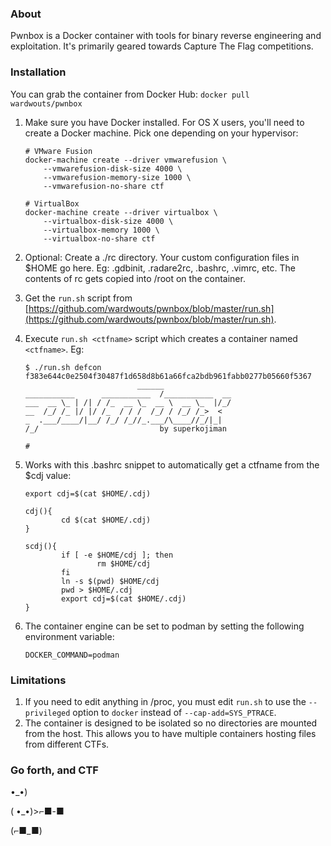 ### About
Pwnbox is a Docker container with tools for binary reverse engineering and exploitation. It's primarily geared towards Capture The Flag competitions.

### Installation
You can grab the container from Docker Hub: `docker pull wardwouts/pwnbox`
 1. Make sure you have Docker installed. For OS X users, you'll need to create a Docker machine. Pick one depending on your hypervisor:

        # VMware Fusion
        docker-machine create --driver vmwarefusion \
            --vmwarefusion-disk-size 4000 \
            --vmwarefusion-memory-size 1000 \
            --vmwarefusion-no-share ctf

        # VirtualBox
        docker-machine create --driver virtualbox \
            --virtualbox-disk-size 4000 \
            --virtualbox-memory 1000 \
            --virtualbox-no-share ctf

 1. Optional: Create a ./rc directory. Your custom configuration files in $HOME go here. Eg: .gdbinit, .radare2rc, .bashrc, .vimrc, etc. The contents of rc gets copied into /root on the container.
 1. Get the `run.sh` script from [https://github.com/wardwouts/pwnbox/blob/master/run.sh](https://github.com/wardwouts/pwnbox/blob/master/run.sh).
 1. Execute `run.sh <ctfname>` script which creates a container named `<ctfname>`. Eg:

        $ ./run.sh defcon
        f383e644c0e2504f30487f1d658d8b61a66fca2bdb961fabb0277b05660f5367
                                 ______
        ___________      ___________  /___________  __
        ___  __ \_ | /| / /_  __ \_  __ \  __ \_  |/_/
        __  /_/ /_ |/ |/ /_  / / /  /_/ / /_/ /_>  <
        _  .___/____/|__/ /_/ /_//_.___/\____//_/|_|
        /_/                           by superkojiman

        #
 1. Works with this .bashrc snippet to automatically get a ctfname from the $cdj value:

        export cdj=$(cat $HOME/.cdj)

        cdj(){
                cd $(cat $HOME/.cdj)
        }

        scdj(){
                if [ -e $HOME/cdj ]; then
                        rm $HOME/cdj
                fi
                ln -s $(pwd) $HOME/cdj
                pwd > $HOME/.cdj
                export cdj=$(cat $HOME/.cdj)
        }
 1. The container engine can be set to podman by setting the following environment variable:

        DOCKER_COMMAND=podman

### Limitations
 1. If you need to edit anything in /proc, you must edit `run.sh` to use the `--privileged` option to `docker` instead of `--cap-add=SYS_PTRACE`.
 1. The container is designed to be isolated so no directories are mounted from the host. This allows you to have multiple containers hosting files from different CTFs.

### Go forth, and CTF
•_•)

( •_•)>⌐■-■

(⌐■_■)
